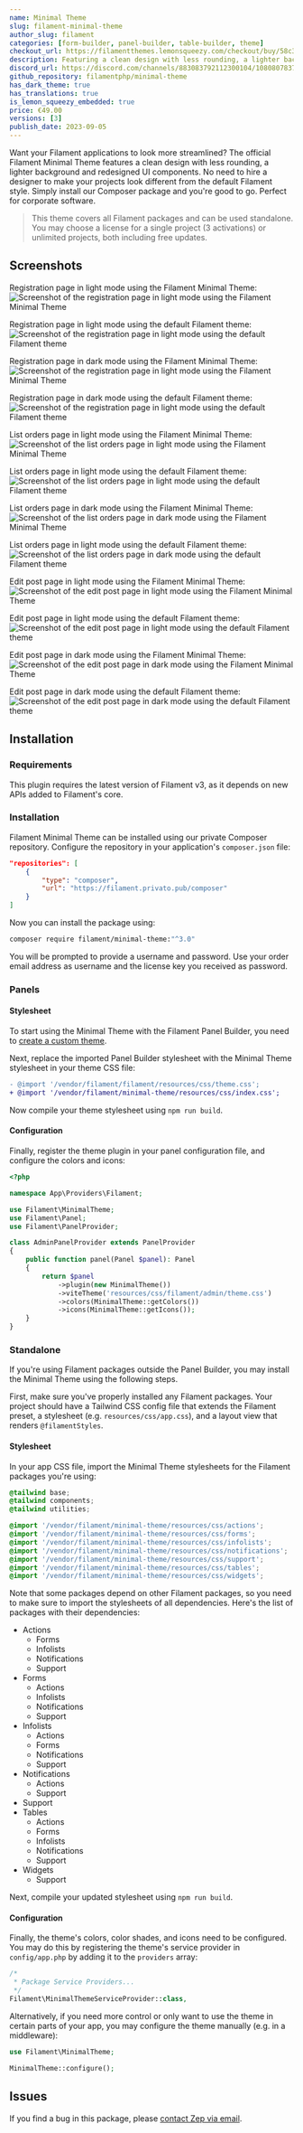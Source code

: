 ```yaml
---
name: Minimal Theme
slug: filament-minimal-theme
author_slug: filament
categories: [form-builder, panel-builder, table-builder, theme]
checkout_url: https://filamentthemes.lemonsqueezy.com/checkout/buy/58c32592-f76a-4685-aba2-65487cbcd3cc?embed=1&logo=0
description: Featuring a clean design with less rounding, a lighter background and redesigned UI components.
discord_url: https://discord.com/channels/883083792112300104/1080807837833384017
github_repository: filamentphp/minimal-theme
has_dark_theme: true
has_translations: true
is_lemon_squeezy_embedded: true
price: €49.00
versions: [3]
publish_date: 2023-09-05
---
```


Want your Filament applications to look more streamlined? The official Filament Minimal Theme features a clean design with less rounding, a lighter background and redesigned UI components. No need to hire a designer to make your projects look different from the default Filament style. Simply install our Composer package and you're good to go. Perfect for corporate software.

> This theme covers all Filament packages and can be used standalone. You may choose a license for a single project (3 activations) or unlimited projects, both including free updates.

## Screenshots

Registration page in light mode using the Filament Minimal Theme:
![Screenshot of the registration page in light mode using the Filament Minimal Theme](/images/content/plugins/images/filament-minimal-theme-screenshot-light-registration.webp)

Registration page in light mode using the default Filament theme:
![Screenshot of the registration page in light mode using the default Filament theme](/images/content/plugins/images/filament-minimal-theme-screenshot-light-registration-default.webp)

Registration page in dark mode using the Filament Minimal Theme:
![Screenshot of the registration page in light mode using the Filament Minimal Theme](/images/content/plugins/images/filament-minimal-theme-screenshot-dark-registration.webp)

Registration page in dark mode using the default Filament theme:
![Screenshot of the registration page in light mode using the default Filament theme](/images/content/plugins/images/filament-minimal-theme-screenshot-dark-registration-default.webp)

List orders page in light mode using the Filament Minimal Theme:
![Screenshot of the list orders page in light mode using the Filament Minimal Theme](/images/content/plugins/images/filament-minimal-theme-screenshot-light-list-orders.webp)

List orders page in light mode using the default Filament theme:
![Screenshot of the list orders page in light mode using the default Filament theme](/images/content/plugins/images/filament-minimal-theme-screenshot-light-list-orders-default.webp)

List orders page in dark mode using the Filament Minimal Theme:
![Screenshot of the list orders page in dark mode using the Filament Minimal Theme](/images/content/plugins/images/filament-minimal-theme-screenshot-dark-list-orders.webp)

List orders page in light mode using the default Filament theme:
![Screenshot of the list orders page in dark mode using the default Filament theme](/images/content/plugins/images/filament-minimal-theme-screenshot-dark-list-orders-default.webp)

Edit post page in light mode using the Filament Minimal Theme:
![Screenshot of the edit post page in light mode using the Filament Minimal Theme](/images/content/plugins/images/filament-minimal-theme-screenshot-light-edit-post.webp)

Edit post page in light mode using the default Filament theme:
![Screenshot of the edit post page in light mode using the default Filament theme](/images/content/plugins/images/filament-minimal-theme-screenshot-light-edit-post-default.webp)

Edit post page in dark mode using the Filament Minimal Theme:
![Screenshot of the edit post page in dark mode using the Filament Minimal Theme](/images/content/plugins/images/filament-minimal-theme-screenshot-dark-edit-post.webp)

Edit post page in dark mode using the default Filament theme:
![Screenshot of the edit post page in dark mode using the default Filament theme](/images/content/plugins/images/filament-minimal-theme-screenshot-dark-edit-post-default.webp)

## Installation

### Requirements

This plugin requires the latest version of Filament v3, as it depends on new APIs added to Filament's core.

### Installation

Filament Minimal Theme can be installed using our private Composer repository. Configure the repository in your application's `composer.json` file:

```json
"repositories": [
    {
        "type": "composer",
        "url": "https://filament.privato.pub/composer"
    }
]
```

Now you can install the package using:

```bash
composer require filament/minimal-theme:"^3.0"
```

You will be prompted to provide a username and password. Use your order email address as username and the license key you received as password.

### Panels

#### Stylesheet

To start using the Minimal Theme with the Filament Panel Builder, you need to [create a custom theme](https://filamentphp.com/docs/3.x/panels/themes#creating-a-custom-theme).

Next, replace the imported Panel Builder stylesheet with the Minimal Theme stylesheet in your theme CSS file:

```diff
- @import '/vendor/filament/filament/resources/css/theme.css';
+ @import '/vendor/filament/minimal-theme/resources/css/index.css';
```

Now compile your theme stylesheet using `npm run build`.

#### Configuration

Finally, register the theme plugin in your panel configuration file, and configure the colors and icons:

```php
<?php

namespace App\Providers\Filament;

use Filament\MinimalTheme;
use Filament\Panel;
use Filament\PanelProvider;

class AdminPanelProvider extends PanelProvider
{
    public function panel(Panel $panel): Panel
    {
        return $panel
            ->plugin(new MinimalTheme())
            ->viteTheme('resources/css/filament/admin/theme.css')
            ->colors(MinimalTheme::getColors())
            ->icons(MinimalTheme::getIcons());
    }
}
```

### Standalone

If you're using Filament packages outside the Panel Builder, you may install the Minimal Theme using the following steps.

First, make sure you've properly installed any Filament packages. Your project should have a Tailwind CSS config file that extends the Filament preset, a stylesheet (e.g. `resources/css/app.css`), and a layout view that renders `@filamentStyles`.

#### Stylesheet

In your app CSS file, import the Minimal Theme stylesheets for the Filament packages you're using:

```css
@tailwind base;
@tailwind components;
@tailwind utilities;

@import '/vendor/filament/minimal-theme/resources/css/actions';
@import '/vendor/filament/minimal-theme/resources/css/forms';
@import '/vendor/filament/minimal-theme/resources/css/infolists';
@import '/vendor/filament/minimal-theme/resources/css/notifications';
@import '/vendor/filament/minimal-theme/resources/css/support';
@import '/vendor/filament/minimal-theme/resources/css/tables';
@import '/vendor/filament/minimal-theme/resources/css/widgets';
```

Note that some packages depend on other Filament packages, so you need to make sure to import the stylesheets of all dependencies. Here's the list of packages with their dependencies:

- Actions
    - Forms
    - Infolists
    - Notifications
    - Support
- Forms
    - Actions
    - Infolists
    - Notifications
    - Support
- Infolists
    - Actions
    - Forms
    - Notifications
    - Support
- Notifications
    - Actions
    - Support
- Support
- Tables
    - Actions
    - Forms
    - Infolists
    - Notifications
    - Support
- Widgets
    - Support

Next, compile your updated stylesheet using `npm run build`.

#### Configuration

Finally, the theme's colors, color shades, and icons need to be configured. You may do this by registering the theme's service provider in `config/app.php` by adding it to the `providers` array:

```php
/*
 * Package Service Providers...
 */
Filament\MinimalThemeServiceProvider::class,
```

Alternatively, if you need more control or only want to use the theme in certain parts of your app, you may configure the theme manually (e.g. in a middleware):

```php
use Filament\MinimalTheme;

MinimalTheme::configure();
```

## Issues

If you find a bug in this package, please [contact Zep via email](mailto:hey@zepfietje.com).
